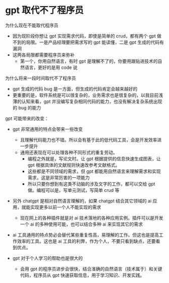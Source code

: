 # gpt 取代不了程序员

为什么现在不能取代程序员

-   因为现阶段你想让 gpt 实现需求代码，即使是简单的 crud，都有两个 gpt 做不到的局限。一是产品经理要把需求写的 gpt 能读懂，二是 gpt 生成的代码有漏洞
-   这两各局限都需要程序员来弥补
    -   第一个，你用自然语言，有时 gpt 是理解不了的，你要用跟贴进技术的自然语言，更好的是用 code 说

为什么将来一段时间取代不了程序员

-   gpt 生成的代码 bug 是一方面，但生成的代码肯定会越来越好的
-   更重要的是，软件系统是可以很复杂的，业务需求也是很复杂的，以我目前浅薄的认知来看，gpt 并没编写复杂相同代码的能力，也没有解决复杂系统出现的 bug 的能力

gpt 可能带来的改变：

-   gpt 非常通用的特点会带来一些改变
    -   且理解代码能力也不错。所以会有基于此的低代码工具，会是开发效率进一步提升
    -   通用还表现在可以处理各种不同形式的重复劳动。
        -   编程之外就是，写论文时。让 gpt 根据提供的信息快速生成图表，让 gpt 根据具体的文献规则快速改参考文献格式。
        -   这些都是不同领域的需求，但 gpt 都能用自然语言来理解需求和实现需求，这是非常厉害的一项能力
        -   所以只要你想到有这类不动脑的涉及文字的工作，都可以交给 gpt 做。编程可以是，写单元测试，写简单 crud 等
-   另外 chatgpt 是相对自然语言理解的，如果 chatgpt 结合其它领域的 ai 应用，就能实现更多以前一个人不能实现的需求
    -   现在网上的各种插件就是对 ai 技术落地的各种应用实例。插件可以是开发一个 ai 的多种使用可能，也可以结合多种 ai 来实现其它的需求
-   ai 工具通用的特点势必会替代某些重复性高，易理解的工作。但这也是提高工作效率的工具。这也是 ai 工具的利弊，作为个人，不要只看到缺点，还要看到优点。

-   gpt 对于个人学习的帮助也是很大的
    -   会用 gpt 的程序员进步会很快，结合准确的自然语言（技术属于）和关键代码，程序员从 gpt 快速获取信息，用于学习知识、开发实践。

